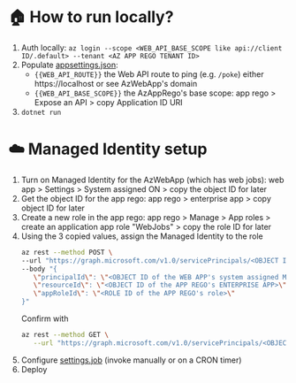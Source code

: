 # 🏠 How to run locally?
1. Auth locally: `az login --scope <WEB_API_BASE_SCOPE like api://client ID/.default> --tenant <AZ APP REGO TENANT ID>`
2. Populate [appsettings.json](./appsettings.json):
   - `{{WEB_API_ROUTE}}` the Web API route to ping (e.g. `/poke`) either https://localhost or see AzWebApp's domain
   - `{{WEB_API_BASE_SCOPE}}` the AzAppRego's base scope: app rego > Expose an API > copy Application ID URI
4. `dotnet run`

# ☁️ Managed Identity setup
1. Turn on Managed Identity for the AzWebApp (which has web jobs): web app > Settings > System assigned ON > copy the object ID for later
2. Get the object ID for the app rego: app rego > enterprise app > copy object ID for later
3. Create a new role in the app rego: app rego > Manage > App roles > create an application app role "WebJobs" > copy the role ID for later
4. Using the 3 copied values, assign the Managed Identity to the role
   ```bash
   az rest --method POST \
   --url "https://graph.microsoft.com/v1.0/servicePrincipals/<OBJECT ID of the WEB APP's system assigned MANAGED IDENTITY>/appRoleAssignments" \
   --body "{
      \"principalId\": \"<OBJECT ID of the WEB APP's system assigned MANAGED IDENTITY>\",
      \"resourceId\": \"<OBJECT ID of the APP REGO's ENTERPRISE APP>\",
      \"appRoleId\": \"<ROLE ID of the APP REGO's role>\"
   }"
   ```
   Confirm with
   ```bash
   az rest --method GET \
      --url "https://graph.microsoft.com/v1.0/servicePrincipals/<OBJECT ID of the WEB APP's system assigned MANAGED IDENTITY>/appRoleAssignments"
   ```
5. Configure [settings.job](./settings.job) (invoke manually or on a CRON timer)
6. Deploy
